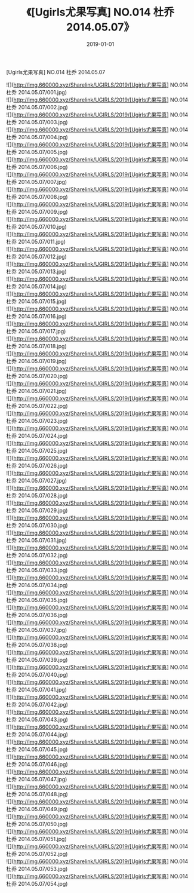 ﻿---
layout: post
title:  《[Ugirls尤果写真] NO.014 杜乔 2014.05.07》
date:   2019-01-01
img: http://img.660000.xyz/Sharelink/UGIRLS/2019/[Ugirls尤果写真] NO.014 杜乔 2014.05.07/000.jpg
categories: [美女, 清纯, 唯美]
---

[Ugirls尤果写真] NO.014 杜乔 2014.05.07

 ![](http://img.660000.xyz/Sharelink/UGIRLS/2019/[Ugirls尤果写真] NO.014 杜乔 2014.05.07/001.jpg) <br>![](http://img.660000.xyz/Sharelink/UGIRLS/2019/[Ugirls尤果写真] NO.014 杜乔 2014.05.07/002.jpg) <br>![](http://img.660000.xyz/Sharelink/UGIRLS/2019/[Ugirls尤果写真] NO.014 杜乔 2014.05.07/003.jpg) <br>![](http://img.660000.xyz/Sharelink/UGIRLS/2019/[Ugirls尤果写真] NO.014 杜乔 2014.05.07/004.jpg) <br>![](http://img.660000.xyz/Sharelink/UGIRLS/2019/[Ugirls尤果写真] NO.014 杜乔 2014.05.07/005.jpg) <br>![](http://img.660000.xyz/Sharelink/UGIRLS/2019/[Ugirls尤果写真] NO.014 杜乔 2014.05.07/006.jpg) <br>![](http://img.660000.xyz/Sharelink/UGIRLS/2019/[Ugirls尤果写真] NO.014 杜乔 2014.05.07/007.jpg) <br>![](http://img.660000.xyz/Sharelink/UGIRLS/2019/[Ugirls尤果写真] NO.014 杜乔 2014.05.07/008.jpg) <br>![](http://img.660000.xyz/Sharelink/UGIRLS/2019/[Ugirls尤果写真] NO.014 杜乔 2014.05.07/009.jpg) <br>![](http://img.660000.xyz/Sharelink/UGIRLS/2019/[Ugirls尤果写真] NO.014 杜乔 2014.05.07/010.jpg) <br>![](http://img.660000.xyz/Sharelink/UGIRLS/2019/[Ugirls尤果写真] NO.014 杜乔 2014.05.07/011.jpg) <br>![](http://img.660000.xyz/Sharelink/UGIRLS/2019/[Ugirls尤果写真] NO.014 杜乔 2014.05.07/012.jpg) <br>![](http://img.660000.xyz/Sharelink/UGIRLS/2019/[Ugirls尤果写真] NO.014 杜乔 2014.05.07/013.jpg) <br>![](http://img.660000.xyz/Sharelink/UGIRLS/2019/[Ugirls尤果写真] NO.014 杜乔 2014.05.07/014.jpg) <br>![](http://img.660000.xyz/Sharelink/UGIRLS/2019/[Ugirls尤果写真] NO.014 杜乔 2014.05.07/015.jpg) <br>![](http://img.660000.xyz/Sharelink/UGIRLS/2019/[Ugirls尤果写真] NO.014 杜乔 2014.05.07/016.jpg) <br>![](http://img.660000.xyz/Sharelink/UGIRLS/2019/[Ugirls尤果写真] NO.014 杜乔 2014.05.07/017.jpg) <br>![](http://img.660000.xyz/Sharelink/UGIRLS/2019/[Ugirls尤果写真] NO.014 杜乔 2014.05.07/018.jpg) <br>![](http://img.660000.xyz/Sharelink/UGIRLS/2019/[Ugirls尤果写真] NO.014 杜乔 2014.05.07/019.jpg) <br>![](http://img.660000.xyz/Sharelink/UGIRLS/2019/[Ugirls尤果写真] NO.014 杜乔 2014.05.07/020.jpg) <br>![](http://img.660000.xyz/Sharelink/UGIRLS/2019/[Ugirls尤果写真] NO.014 杜乔 2014.05.07/021.jpg) <br>![](http://img.660000.xyz/Sharelink/UGIRLS/2019/[Ugirls尤果写真] NO.014 杜乔 2014.05.07/022.jpg) <br>![](http://img.660000.xyz/Sharelink/UGIRLS/2019/[Ugirls尤果写真] NO.014 杜乔 2014.05.07/023.jpg) <br>![](http://img.660000.xyz/Sharelink/UGIRLS/2019/[Ugirls尤果写真] NO.014 杜乔 2014.05.07/024.jpg) <br>![](http://img.660000.xyz/Sharelink/UGIRLS/2019/[Ugirls尤果写真] NO.014 杜乔 2014.05.07/025.jpg) <br>![](http://img.660000.xyz/Sharelink/UGIRLS/2019/[Ugirls尤果写真] NO.014 杜乔 2014.05.07/026.jpg) <br>![](http://img.660000.xyz/Sharelink/UGIRLS/2019/[Ugirls尤果写真] NO.014 杜乔 2014.05.07/027.jpg) <br>![](http://img.660000.xyz/Sharelink/UGIRLS/2019/[Ugirls尤果写真] NO.014 杜乔 2014.05.07/028.jpg) <br>![](http://img.660000.xyz/Sharelink/UGIRLS/2019/[Ugirls尤果写真] NO.014 杜乔 2014.05.07/029.jpg) <br>![](http://img.660000.xyz/Sharelink/UGIRLS/2019/[Ugirls尤果写真] NO.014 杜乔 2014.05.07/030.jpg) <br>![](http://img.660000.xyz/Sharelink/UGIRLS/2019/[Ugirls尤果写真] NO.014 杜乔 2014.05.07/031.jpg) <br>![](http://img.660000.xyz/Sharelink/UGIRLS/2019/[Ugirls尤果写真] NO.014 杜乔 2014.05.07/032.jpg) <br>![](http://img.660000.xyz/Sharelink/UGIRLS/2019/[Ugirls尤果写真] NO.014 杜乔 2014.05.07/033.jpg) <br>![](http://img.660000.xyz/Sharelink/UGIRLS/2019/[Ugirls尤果写真] NO.014 杜乔 2014.05.07/034.jpg) <br>![](http://img.660000.xyz/Sharelink/UGIRLS/2019/[Ugirls尤果写真] NO.014 杜乔 2014.05.07/035.jpg) <br>![](http://img.660000.xyz/Sharelink/UGIRLS/2019/[Ugirls尤果写真] NO.014 杜乔 2014.05.07/036.jpg) <br>![](http://img.660000.xyz/Sharelink/UGIRLS/2019/[Ugirls尤果写真] NO.014 杜乔 2014.05.07/037.jpg) <br>![](http://img.660000.xyz/Sharelink/UGIRLS/2019/[Ugirls尤果写真] NO.014 杜乔 2014.05.07/038.jpg) <br>![](http://img.660000.xyz/Sharelink/UGIRLS/2019/[Ugirls尤果写真] NO.014 杜乔 2014.05.07/039.jpg) <br>![](http://img.660000.xyz/Sharelink/UGIRLS/2019/[Ugirls尤果写真] NO.014 杜乔 2014.05.07/040.jpg) <br>![](http://img.660000.xyz/Sharelink/UGIRLS/2019/[Ugirls尤果写真] NO.014 杜乔 2014.05.07/041.jpg) <br>![](http://img.660000.xyz/Sharelink/UGIRLS/2019/[Ugirls尤果写真] NO.014 杜乔 2014.05.07/042.jpg) <br>![](http://img.660000.xyz/Sharelink/UGIRLS/2019/[Ugirls尤果写真] NO.014 杜乔 2014.05.07/043.jpg) <br>![](http://img.660000.xyz/Sharelink/UGIRLS/2019/[Ugirls尤果写真] NO.014 杜乔 2014.05.07/044.jpg) <br>![](http://img.660000.xyz/Sharelink/UGIRLS/2019/[Ugirls尤果写真] NO.014 杜乔 2014.05.07/045.jpg) <br>![](http://img.660000.xyz/Sharelink/UGIRLS/2019/[Ugirls尤果写真] NO.014 杜乔 2014.05.07/046.jpg) <br>![](http://img.660000.xyz/Sharelink/UGIRLS/2019/[Ugirls尤果写真] NO.014 杜乔 2014.05.07/047.jpg) <br>![](http://img.660000.xyz/Sharelink/UGIRLS/2019/[Ugirls尤果写真] NO.014 杜乔 2014.05.07/048.jpg) <br>![](http://img.660000.xyz/Sharelink/UGIRLS/2019/[Ugirls尤果写真] NO.014 杜乔 2014.05.07/049.jpg) <br>![](http://img.660000.xyz/Sharelink/UGIRLS/2019/[Ugirls尤果写真] NO.014 杜乔 2014.05.07/050.jpg) <br>![](http://img.660000.xyz/Sharelink/UGIRLS/2019/[Ugirls尤果写真] NO.014 杜乔 2014.05.07/051.jpg) <br>![](http://img.660000.xyz/Sharelink/UGIRLS/2019/[Ugirls尤果写真] NO.014 杜乔 2014.05.07/052.jpg) <br>![](http://img.660000.xyz/Sharelink/UGIRLS/2019/[Ugirls尤果写真] NO.014 杜乔 2014.05.07/053.jpg) <br>![](http://img.660000.xyz/Sharelink/UGIRLS/2019/[Ugirls尤果写真] NO.014 杜乔 2014.05.07/054.jpg) <br>